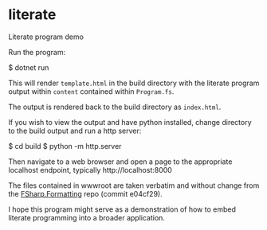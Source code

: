 # literate
Literate program demo

Run the program:

$ dotnet run

This will render `template.html` in the build directory with the literate
program output within `content` contained within `Program.fs`.

The output is rendered back to the build directory as `index.html`.

If you wish to view the output and have python installed, change directory to
the build output and run a http server:

$ cd build
$ python -m http.server

Then navigate to a web browser and open a page to the appropriate localhost endpoint, typically http://localhost:8000

The files contained in wwwroot are taken verbatim and without change from the
[FSharp.Formatting](https://github.com/fsprojects/FSharp.Formatting/) repo (commit e04cf29).

I hope this program might serve as a demonstration of how to embed literate programming into a broader application.